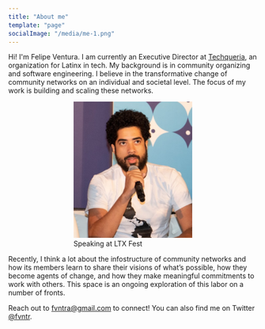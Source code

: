 ```yaml
---
title: "About me"
template: "page"
socialImage: "/media/me-1.png"
---
```


Hi! I'm Felipe Ventura. I am currently an Executive Director at [Techqueria](http://techqueria.org), an organization for Latinx in tech. My background is in community organizing and software engineering. I believe in the transformative change of community networks on an individual and societal level. The focus of my work is building and scaling these networks.

<figure style="width: 240px; margin:auto;">
	<img src="/media/me-1.png" alt="Felipe at LTX">
	<figcaption>Speaking at LTX Fest</figcaption>
</figure>

Recently, I think a lot about the infostructure of community networks and how its members learn to share their visions of what’s possible, how they become agents of change, and how they make meaningful commitments to work with others. This space is an ongoing exploration of this labor on a number of fronts. 

Reach out to [fvntra@gmail.com](mailto:fvntra@gmail.com) to connect! You can also find me on Twitter [@fvntr](https://twitter.com/fvntr).